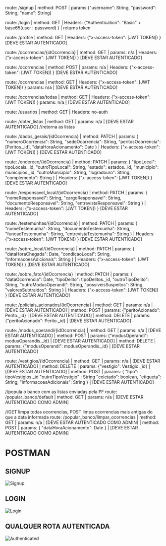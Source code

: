 route: /signup | method: POST | params:{"username": String, "password": String, "name": String}

route: /login | method: GET | Headers: {"Authentication": "Basic" + base65(user : password) } | returns token

route: /profile | method: GET | Headers: {"x-access-token": [JWT TOKEN]) } [DEVE ESTAR AUTENTICADO]

route: /ocorrencias/{idOcorrencia} | method: GET | params: n/a | Headers: {"x-access-token": [JWT TOKEN]) } [DEVE ESTAR AUTENTICADO]

route: /ocorrencias | method: POST | params: n/a | Headers: {"x-access-token": [JWT TOKEN]) } [DEVE ESTAR AUTENTICADO]

route: /ocorrencias | method: GET | Headers: {"x-access-token": [JWT TOKEN]) } params: n/a | [DEVE ESTAR AUTENTICADO]

route: /ocorrencias/todas | method: GET | Headers: {"x-access-token": [JWT TOKEN]) } params: n/a | [DEVE ESTAR AUTENTICADO]

route: /usuarios | method: GET | Headers: no-auth

route: /obter_listas | method: GET | params: n/a | [DEVE ESTAR AUTENTICADO] //retorna as listas


route: /dados_gerais/{idOcorrencia} | method: PATCH | params: 
{
    "numeroOcorrencia": String, 
    "sedeOcorrencia": String,
    "peritosOcorrencia": [Peritos._id], 
    "dataHoraAcionamento": Date
}
| Headers: {"x-access-token": [JWT TOKEN]) } [DEVE ESTAR AUTENTICADO]


route: /endereco/{idOcorrencia} | method: PATCH | params: 
{
    "tipoLocal": tipoLocals._id,
    "outroTipoLocal": String,
    "estado": estados._id,
    "municipio": municipios._id,
    "outroMunicipio": String,
    "logradouro": String,
    "complemento": String
}
| Headers: {"x-access-token": [JWT TOKEN]) } [DEVE ESTAR AUTENTICADO]


route: /responsavel_local/{idOcorrencia} | method: PATCH | params: 
{
    "nomeResponsavel": String,
    "cargoResponsavel": String,
    "documentoResponsavel": String,
    "entrevistaResponsavel": String
}
| Headers: {"x-access-token": [JWT TOKEN]) } [DEVE ESTAR AUTENTICADO]


route: /testemunhas/{idOcorrencia} | method: PATCH | params: 
{
    "nomeTestemunha": String,
    "documentoTestemunha": String,
    "funcaoTestemunha": String,
    "entrevistaTestemunha": String
}
| Headers: {"x-access-token": [JWT TOKEN]) } [DEVE ESTAR AUTENTICADO]


route: /sobre_local/{idOcorrencia} | method: PATCH | params: 
{
    "dataHoraChegada": Date,
    "condicaoLocal": String,
    "informacoesAdicionais": String
}
| Headers: {"x-access-token": [JWT TOKEN]) } [DEVE ESTAR AUTENTICADO]


route: /sobre_fato/{idOcorrencia} | method: PATCH | params: 
{
    "dataOcorrencia": Date,
    "tipoDelito": tipoDelitos._id,
    "outroTipoDelito": String,
    "outroModusOperandi": String,
    "possiveisSuspeitos": String,
    "valoresSubtraidos": String
}
| Headers: {"x-access-token": [JWT TOKEN]) } [DEVE ESTAR AUTENTICADO]


route: /policiais_acionados/{idOcorrencia} | method: GET | params: n/a | [DEVE ESTAR AUTENTICADO]
    | method: POST | params: {"peritoAcionado": Perito._id} | [DEVE ESTAR AUTENTICADO]
    | method: DELETE | params: {"peritoAcionado": Perito._id} | [DEVE ESTAR AUTENTICADO]


route: /modus_operandi/{idOcorrencia} | method: GET | params: n/a | [DEVE ESTAR AUTENTICADO]
    | method: POST | params: {"modusOperandi": modusOperandis._id} | [DEVE ESTAR AUTENTICADO]
    | method: DELETE | params: {"modusOperandi": modusOperandis._id} | [DEVE ESTAR AUTENTICADO]


route: /vestigios/{idOcorrencia} | method: GET | params: n/a | [DEVE ESTAR AUTENTICADO]
    | method: DELETE | params: {"vestigio": Vestigio._id} | [DEVE ESTAR AUTENTICADO]
    | method: POST | params: 
        {
            "tipo": tipoVestigios._id
            "outroTipoVestigio" : String
            "coletado": boolean,
            "etiqueta": String,
            "informacoesAdicionais": String
        }
    | [DEVE ESTAR AUTENTICADO]


//popula o banco com as listas enviadas pela PF
route: /popular_banco/default | method: GET | params: n/a | [DEVE ESTAR AUTENTICADO COMO ADMIN]

//GET limpa todas ocorrencias, POST limpa ocorrencias mais antigas do que a data informada
route: /popular_banco/limpar_ocorrencias | method: GET | params: n/a | [DEVE ESTAR AUTENTICADO COMO ADMIN]
    | method: POST | params:
        {
            "dataHoraAcionamento": Date
        }
    | [DEVE ESTAR AUTENTICADO COMO ADMIN]


# POSTMAN

## SIGNUP

![Signup](http://www.tools.ages.pucrs.br/PoliciaFederal/api/raw/d900c9cfb88bc8f93306168effaa1f5c1a4158ef/docs/signup.gif)


## LOGIN

![Login](http://www.tools.ages.pucrs.br/PoliciaFederal/api/raw/d900c9cfb88bc8f93306168effaa1f5c1a4158ef/docs/login.gif)


## QUALQUER ROTA AUTENTICADA

![Authenticated](http://www.tools.ages.pucrs.br/PoliciaFederal/api/raw/d900c9cfb88bc8f93306168effaa1f5c1a4158ef/docs/autenticated.gif)